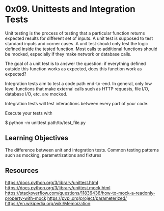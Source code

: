 # 0x09. Unittests and Integration Tests

Unit testing is the process of testing that a particular function returns expected results for different set of inputs. A unit test is supposed to test standard inputs and corner cases. A unit test should only test the logic defined inside the tested function. Most calls to additional functions should be mocked, especially if they make network or database calls.

The goal of a unit test is to answer the question: if everything defined outside this function works as expected, does this function work as expected?

Integration tests aim to test a code path end-to-end. In general, only low level functions that make external calls such as HTTP requests, file I/O, database I/O, etc. are mocked.

Integration tests will test interactions between every part of your code.

Execute your tests with

$ python -m unittest path/to/test_file.py

## Learning Objectives

The difference between unit and integration tests.
Common testing patterns such as mocking, parametrizations and fixtures

## Resources

https://docs.python.org/3/library/unittest.html
https://docs.python.org/3/library/unittest.mock.html
https://stackoverflow.com/questions/11836436/how-to-mock-a-readonly-property-with-mock
https://pypi.org/project/parameterized/
https://en.wikipedia.org/wiki/Memoization